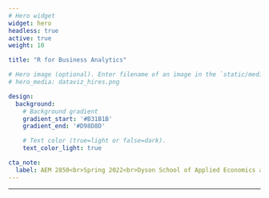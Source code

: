 ```yaml
---
# Hero widget
widget: hero
headless: true
active: true
weight: 10

title: "R for Business Analytics"

# Hero image (optional). Enter filename of an image in the `static/media/` folder.
# hero_media: dataviz_hires.png

design:
  background:
    # Background gradient
    gradient_start: '#B31B1B'
    gradient_end: '#D98D8D'

    # Text color (true=light or false=dark).
    text_color_light: true

cta_note:
  label: AEM 2850<br>Spring 2022<br>Dyson School of Applied Economics and Management<br>Cornell University
---
```


****

